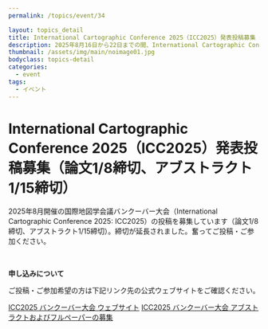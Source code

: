 ```yaml
---
permalink: /topics/event/34

layout: topics_detail
title: International Cartographic Conference 2025（ICC2025）発表投稿募集 締切延長のお知らせ（論文1/8締切、アブストラクト1/15締切）
description: 2025年8月16日から22日までの間、International Cartographic Conference 2025（ICC2025）が、カナダのバンクーバーにおいて開催されます。奮ってご投稿・ご参加ください。締め切りが延長されました。
thumbnail: /assets/img/main/noimage01.jpg
bodyclass: topics-detail
categories:
  - event
tags:
  - イベント
---
```


# International Cartographic Conference 2025（ICC2025）発表投稿募集（論文1/8締切、アブストラクト1/15締切）

2025年8月開催の国際地図学会議バンクーバー大会（International Cartographic Conference 2025: ICC2025）の投稿を募集しています（論文1/8締切、アブストラクト1/15締切）。締切が延長されました。奮ってご投稿・ご参加ください。

<br>

**申し込みについて**

ご投稿・ご参加希望の方は下記リンク先の公式ウェブサイトをご確認ください。

[ICC2025 バンクーバー大会 ウェブサイト](https://icc2025.com)
[ICC2025 バンクーバー大会 アブストラクトおよびフルペーパーの募集](https://icc2025.com/abstracts/)
